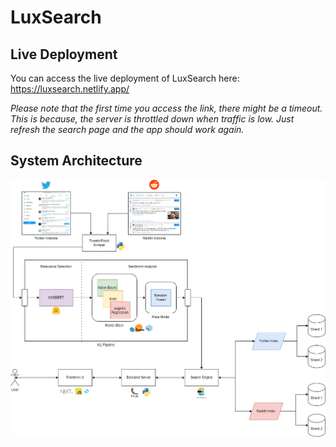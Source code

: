 # LuxSearch

## Live Deployment
You can access the live deployment of LuxSearch here: https://luxsearch.netlify.app/

_Please note that the first time you access the link, there might be a timeout. This is because, the server is throttled down when traffic is low. Just refresh the search page and the app should work again._

## System Architecture
![](architecture.png)